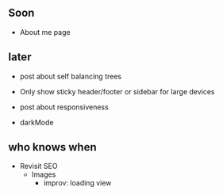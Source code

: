 ## Soon

- About me page

## later

- post about self balancing trees

- Only show sticky header/footer or sidebar for large devices
- post about responsiveness
- darkMode

## who knows when

- Revisit SEO
  - Images
    - improv: loading view
